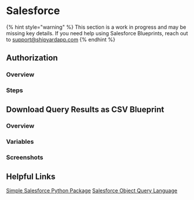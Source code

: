 # Salesforce

{% hint style="warning" %}
This section is a work in progress and may be missing key details. If you need help using Salesforce Blueprints, reach out to support@shipyardapp.com
{% endhint %}

## Authorization

### Overview

### Steps

## Download Query Results as CSV Blueprint

### Overview

### Variables

### Screenshots

## Helpful Links

[Simple Salesforce Python Package](https://github.com/simple-salesforce/simple-salesforce) [Salesforce Object Query Language](https://developer.salesforce.com/docs/atlas.en-us.soql_sosl.meta/soql_sosl/sforce_api_calls_soql.htm)

